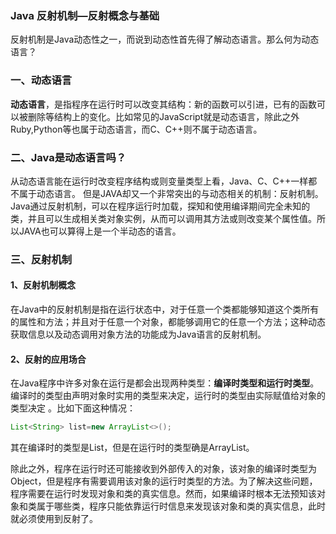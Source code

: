 ### Java 反射机制—反射概念与基础



反射机制是Java动态性之一，而说到动态性首先得了解动态语言。那么何为动态语言？



### 一、动态语言

**动态语言**，是指程序在运行时可以改变其结构：新的函数可以引进，已有的函数可以被删除等结构上的变化。比如常见的JavaScript就是动态语言，除此之外Ruby,Python等也属于动态语言，而C、C++则不属于动态语言。



### 二、Java是动态语言吗？

从动态语言能在运行时改变程序结构或则变量类型上看，Java、C、C++一样都不属于动态语言。 
但是JAVA却又一个非常突出的与动态相关的机制：反射机制。Java通过反射机制，可以在程序运行时加载，探知和使用编译期间完全未知的类，并且可以生成相关类对象实例，从而可以调用其方法或则改变某个属性值。所以JAVA也可以算得上是一个半动态的语言。



### 三、反射机制

#### 1、反射机制概念 

在Java中的反射机制是指在运行状态中，对于任意一个类都能够知道这个类所有的属性和方法；并且对于任意一个对象，都能够调用它的任意一个方法；这种动态获取信息以及动态调用对象方法的功能成为Java语言的反射机制。



#### 2、反射的应用场合 

在Java程序中许多对象在运行是都会出现两种类型：**编译时类型和运行时类型**。 
编译时的类型由声明对象时实用的类型来决定，运行时的类型由实际赋值给对象的类型决定 。比如下面这种情况：

```java
List<String> list=new ArrayList<>();
```

其在编译时的类型是List，但是在运行时的类型确是ArrayList。

除此之外，程序在运行时还可能接收到外部传入的对象，该对象的编译时类型为Object，但是程序有需要调用该对象的运行时类型的方法。为了解决这些问题，程序需要在运行时发现对象和类的真实信息。然而，如果编译时根本无法预知该对象和类属于哪些类，程序只能依靠运行时信息来发现该对象和类的真实信息，此时就必须使用到反射了。

